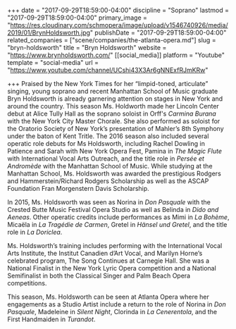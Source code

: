 +++
date = "2017-09-29T18:59:00-04:00"
discipline = "Soprano"
lastmod = "2017-09-29T18:59:00-04:00"
primary_image = "https://res.cloudinary.com/schmopera/image/upload/v1546740926/media/2019/01/BrynHoldsworth.jpg"
publishDate = "2017-09-29T18:59:00-04:00"
related_companies = ["scene/companies/the-atlanta-opera.md"]
slug = "bryn-holdsworth"
title = "Bryn Holdsworth"
website = "https://www.brynholdsworth.com/"
[[social_media]]
platform = "Youtube"
template = "social-media"
url = "https://www.youtube.com/channel/UCshi43X3Ar6gNNExfRJmKRw"

+++
Praised by the New York Times for her “limpid-toned, articulate” singing, young soprano and recent Manhattan School of Music graduate Bryn Holdsworth is already garnering attention on stages in New York and around the country. This season Ms. Holdworth made her Lincoln Center debut at Alice Tully Hall as the soprano soloist in Orff's *Carmina Burana* with the New York City Master Chorale. She also performed as soloist for the Oratorio Society of New York’s presentation of Mahler’s 8th Symphony under the baton of Kent Tritle. The 2016 season also included several operatic role debuts for Ms Holdsworth, including Rachel Dowling in Patience and Sarah with New York Opera Fest, Pamina in *The Magic Flute* with International Vocal Arts Outreach, and the title role in *Persée et Andromède* with the Manhattan School of Music. While studying at the Manhattan School, Ms. Holdsworth was awarded the prestigious Rodgers and Hammerstein/Richard Rodgers Scholarship as well as the ASCAP Foundation Fran Morgenstern Davis Scholarship.

In 2015, Ms. Holdsworth was seen as Norina in *Don Pasquale* with the Crested Butte Music Festival Opera Studio as well as Belinda in *Dido and Aeneas*. Other operatic credits include performances as Mimi in *La Bohème*, Micaëla in *La Tragédie de Carmen*, Gretel in *Hänsel und Gretel*, and the title role in *La Doriclea*.

Ms. Holdsworth’s training includes performing with the International Vocal Arts Institute, the Institut Canadien d’Art Vocal, and Marilyn Horne’s celebrated program, The Song Continues at Carnegie Hall. She was a National Finalist in the New York Lyric Opera competition and a National Semifinalist in both the Classical Singer and Palm Beach Opera competitions.

This season, Ms. Holdsworth can be seen at Atlanta Opera where her engagements as a Studio Artist include a return to the role of Norina in *Don Pasquale*, Madeleine in *Silent Night*, Clorinda in *La Cenerentola*, and the First Handmaiden in *Turandot*.